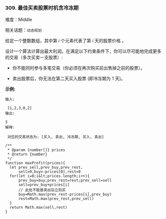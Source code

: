 ### 309. 最佳买卖股票时机含冷冻期

难度：Middle

相关话题：`动态规划`

给定一个整数数组，其中第 *i* 个元素代表了第 *i* 天的股票价格 。​



设计一个算法计算出最大利润。在满足以下约束条件下，你可以尽可能地完成更多的交易（多次买卖一支股票）:





* 你不能同时参与多笔交易（你必须在再次购买前出售掉之前的股票）。

* 卖出股票后，你无法在第二天买入股票 (即冷冻期为 1 天)。





 **示例:** 





```
输入:

 [1,2,3,0,2]
输出: 

3 
解释:

 对应的交易状态为: [买入, 卖出, 冷冻期, 买入, 卖出]
```


```
/**
 * @param {number[]} prices
 * @return {number}
 */
function maxProfit(prices){
  let prev_sell,prev_buy,prev_rest,
      sell=0,buy=-prices[0],rest=0
  for(let i=0;i&lt;prices.length;i++){
      prev_buy=buy;prev_rest=rest;prev_sell=sell
      sell=prev_buy+prices[i]
      // 此处不能是卖出后立刻买
      buy=Math.max(prev_rest-prices[i],prev_buy)
      rest=Math.max(prev_rest,prev_sell)
  }
  return Math.max(sell,rest)
}



```
